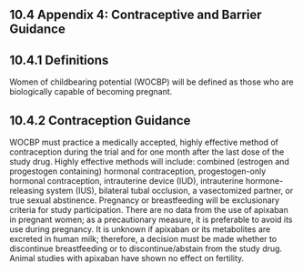 ## 10.4 Appendix 4: Contraceptive and Barrier Guidance

## 10.4.1 Definitions
Women of childbearing potential (WOCBP) will be defined as those who are biologically capable
of becoming pregnant.
## 10.4.2 Contraception Guidance
WOCBP must practice a medically accepted, highly effective method of contraception
during the trial and for one month after the last dose of the study drug.
Highly effective methods will include: combined (estrogen and progestogen containing)
hormonal contraception, progestogen-only hormonal contraception, intrauterine device
(IUD), intrauterine hormone-releasing system (IUS), bilateral tubal occlusion, a
vasectomized partner, or true sexual abstinence.
Pregnancy or breastfeeding will be exclusionary criteria for study participation. There are no
data from the use of apixaban in pregnant women; as a precautionary measure, it is
preferable to avoid its use during pregnancy. It is unknown if apixaban or its metabolites are
excreted in human milk; therefore, a decision must be made whether to discontinue
breastfeeding or to discontinue/abstain from the study drug.
Animal studies with apixaban have shown no effect on fertility.